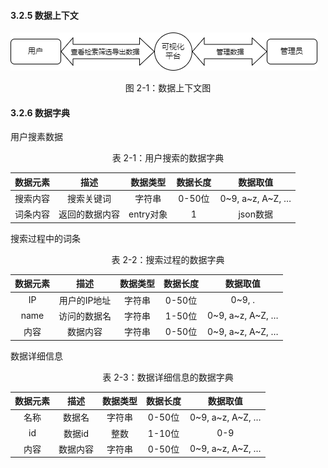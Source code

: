 #### 3.2.5 数据上下文

![3.2.5.drawio](.\3.2.5.drawio.png)

<center>图 2-1：数据上下文图</center>

#### 3.2.6 数据字典

用户搜素数据

<center>表 2-1：用户搜索的数据字典</center>

| 数据元素 |      描述      | 数据类型  | 数据长度 |     数据取值     |
| :------: | :------------: | :-------: | :------: | :--------------: |
| 搜索内容 |   搜索关键词   |  字符串   |  0-50位  | 0~9, a~z, A~Z, … |
| 词条内容 | 返回的数据内容 | entry对象 |    1     |     json数据     |

搜索过程中的词条

<center>表 2-2：搜索过程的数据字典</center>

| 数据元素 |     描述     | 数据类型 | 数据长度 |     数据取值      |
| :------: | :----------: | :------: | :------: | :---------------: |
|    IP    | 用户的IP地址 |  字符串  |  0-50位  |      0~9, .       |
|   name   | 访问的数据名 |  字符串  |  1-50位  | 0~9,  a~z, A~Z, … |
|   内容   |   数据内容   |  字符串  |  0-50位  | 0~9, a~z, A~Z, …  |

数据详细信息

<center>表 2-3：数据详细信息的数据字典</center>

| 数据元素 |   描述   | 数据类型 | 数据长度 |     数据取值     |
| :------: | :------: | :------: | :------: | :--------------: |
|   名称   |  数据名  |  字符串  |  0-50位  | 0~9, a~z, A~Z, … |
|    id    |  数据id  |   整数   |  1-10位  |       0-9        |
|   内容   | 数据内容 |  字符串  |  0-50位  | 0~9, a~z, A~Z, … |